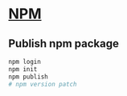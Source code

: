 # [NPM](https://www.npmjs.com/)

## Publish npm package

```sh
npm login
npm init
npm publish
# npm version patch
```
